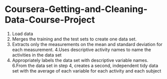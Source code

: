 # Coursera-Getting-and-Cleaning-Data-Course-Project

1. Load data
2. Merges the training and the test sets to create one data set.
3. Extracts only the measurements on the mean and standard deviation for each measurement.
4.Uses descriptive activity names to name the activities in the data set
5. Appropriately labels the data set with descriptive variable names.
6.From the data set in step 4, creates a second, independent tidy data set with the average of each variable for each activity and each subject
